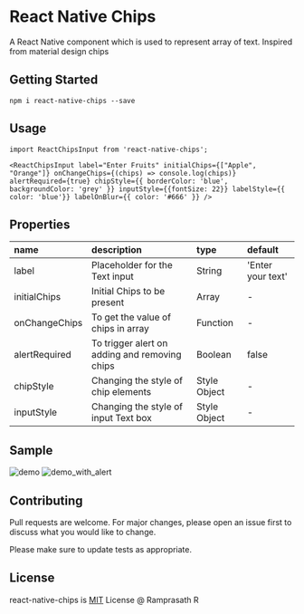 # React Native Chips 

A React Native component which is used to represent array of text. Inspired from material design chips

## Getting Started


`npm i react-native-chips --save`

## Usage

```
import ReactChipsInput from 'react-native-chips';

<ReactChipsInput label="Enter Fruits" initialChips={["Apple", "Orange"]} onChangeChips={(chips) => console.log(chips)} alertRequired={true} chipStyle={{ borderColor: 'blue', backgroundColor: 'grey' }} inputStyle={{fontSize: 22}} labelStyle={{ color: 'blue'}} labelOnBlur={{ color: '#666' }} />
```

## Properties
 name                 | description                                 | type     | default
:-------------------- |:------------------------------------------- |:-------- |:------------------
 label            | Placeholder for the Text input                     | String    | 'Enter your text'
initialChips            | Initial Chips to be present                     | Array    | -
onChangeChips            | To get the value of chips in array                     | Function    | -
alertRequired            | To trigger alert on adding and removing chips                     | Boolean    | false
chipStyle            | Changing the style of chip elements                    | Style Object    | -
inputStyle            | Changing the style of input Text box                    | Style Object    | -
## Sample

![demo](https://user-images.githubusercontent.com/7905501/47231711-4dbff080-d3eb-11e8-888e-09b7782e8105.gif)
![demo_with_alert](https://user-images.githubusercontent.com/7905501/47633624-978ba200-db74-11e8-9ce3-1ad149c719e6.gif)

## Contributing
Pull requests are welcome. For major changes, please open an issue first to discuss what you would like to change.

Please make sure to update tests as appropriate.

## License
react-native-chips is [MIT](https://choosealicense.com/licenses/mit/) License @ Ramprasath R 
